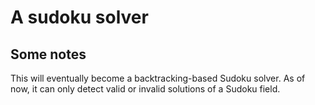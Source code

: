 # A sudoku solver
## Some notes
This will eventually become a backtracking-based Sudoku solver.
As of now, it can only detect valid or invalid solutions of a Sudoku field.
